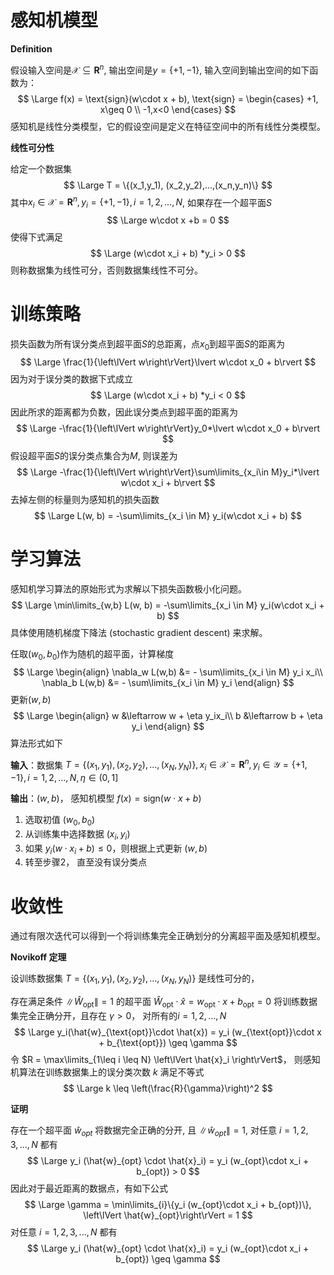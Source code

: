 # 感知机模型

**Definition**

假设输入空间是$\mathcal{X} \subseteq \mathbf{R}^n$, 输出空间是$y= \{+1, -1\}$, 输入空间到输出空间的如下函数为：
$$
\Large 
f(x) = \text{sign}(w\cdot x + b), \text{sign} = \begin{cases} +1, x\geq 0 \\ -1,x<0   \end{cases}
$$
感知机是线性分类模型，它的假设空间是定义在特征空间中的所有线性分类模型。

**线性可分性**

给定一个数据集
$$
\Large
T = \{(x_1,y_1), (x_2,y_2),...,(x_n,y_n)\}
$$
其中$x_i\in\mathcal{X} = \mathbf{R}^n, y_i = \{+1, -1\}, i = 1,2,...,N$, 如果存在一个超平面$S$
$$
\Large w\cdot x +b = 0
$$
使得下式满足
$$
\Large
(w\cdot x_i + b) *y_i > 0
$$
则称数据集为线性可分，否则数据集线性不可分。

# 训练策略

损失函数为所有误分类点到超平面$S$的总距离，点$x_0$到超平面$S$的距离为
$$
\Large
\frac{1}{\left\lVert w\right\rVert}\lvert w\cdot x_0 + b\rvert
$$
因为对于误分类的数据下式成立
$$
\Large
(w\cdot x_i + b) *y_i < 0
$$
因此所求的距离都为负数，因此误分类点到超平面的距离为
$$
\Large
-\frac{1}{\left\lVert w\right\rVert}y_0*\lvert w\cdot x_0 + b\rvert
$$
假设超平面$S$的误分类点集合为$M$, 则误差为
$$
\Large
-\frac{1}{\left\lVert w\right\rVert}\sum\limits_{x_i\in M}y_i*\lvert w\cdot x_i + b\rvert
$$
去掉左侧的标量则为感知机的损失函数
$$
\Large 
L(w, b) = -\sum\limits_{x_i \in M} y_i(w\cdot x_i + b)
$$

# 学习算法

感知机学习算法的原始形式为求解以下损失函数极小化问题。
$$
\Large
\min\limits_{w,b} L(w, b) = -\sum\limits_{x_i \in M} y_i(w\cdot x_i + b)
$$
具体使用随机梯度下降法 (stochastic gradient descent) 来求解。

任取$(w_0, b_0)$作为随机的超平面，计算梯度
$$
\Large
\begin{align}
\nabla_w L(w,b) &= - \sum\limits_{x_i \in M} y_i x_i\\
\nabla_b L(w,b) &= - \sum\limits_{x_i \in M} y_i
\end{align}
$$
更新$(w,b)$
$$
\Large
\begin{align}
w &\leftarrow w + \eta y_ix_i\\
b &\leftarrow b + \eta y_i
\end{align}
$$
算法形式如下

**输入**：数据集 $T = \{(x_1,y_1), (x_2,y_2), ..., (x_N, y_N)\}, x_i \in \mathcal{X} = \mathbf{R}^n, y_i \in \mathcal{Y} = \{+1,-1\}, i = 1,2,...,N, \eta \in(0, 1]$

**输出**：$(w,b)$， 感知机模型 $f(x) = \text{sign}(w\cdot x + b)$

1. 选取初值 $(w_0, b_0)$
2. 从训练集中选择数据 $(x_i, y_i)$
3. 如果 $y_i(w\cdot x_i + b) \leq 0$，则根据上式更新 $(w, b)$
4. 转至步骤2， 直至没有误分类点





# 收敛性

通过有限次迭代可以得到一个将训练集完全正确划分的分离超平面及感知机模型。

**Novikoff 定理**

设训练数据集 $T = \{(x_1,y_1), (x_2, y_2),...,(x_N,y_N)\}$ 是线性可分的，

存在满足条件 $\left\lVert \hat{W}_{\text{opt}} \right\rVert = 1$ 的超平面 $\hat{W}_{\text{opt}}\cdot \hat{x} = w_{\text{opt}}\cdot x + b_{\text{opt}} = 0$ 将训练数据集完全正确分开，且存在 $\gamma > 0$， 对所有的$i =1,2,...,N$
$$
\Large
y_i(\hat{w}_{\text{opt}}\cdot \hat{x}) = y_i (w_{\text{opt}}\cdot x + b_{\text{opt}}) \geq \gamma
$$
令 $R = \max\limits_{1\leq i \leq N} \left\lVert \hat{x}_i \right\rVert$， 则感知机算法在训练数据集上的误分类次数 $k$ 满足不等式
$$
\Large
k \leq \left(\frac{R}{\gamma}\right)^2
$$

**证明**

存在一个超平面  $\hat{w}_{opt}$  将数据完全正确的分开, 且 $\left\lVert \hat{w}_{opt}\right\rVert = 1$, 对任意 $i=1, 2, 3,...,N$ 都有
$$
\Large
y_i (\hat{w}_{opt} \cdot \hat{x}_i) = y_i (w_{opt}\cdot x_i + b_{opt}) > 0
$$
因此对于最近距离的数据点，有如下公式
$$
\Large
\gamma = \min\limits_{i}\{y_i (w_{opt}\cdot x_i + b_{opt})\}, \left\lVert \hat{w}_{opt}\right\rVert = 1
$$
 对任意 $i=1, 2, 3,...,N$ 都有
$$
\Large
y_i (\hat{w}_{opt} \cdot \hat{x}_i) = y_i (w_{opt}\cdot x_i + b_{opt}) \geq \gamma
$$
























